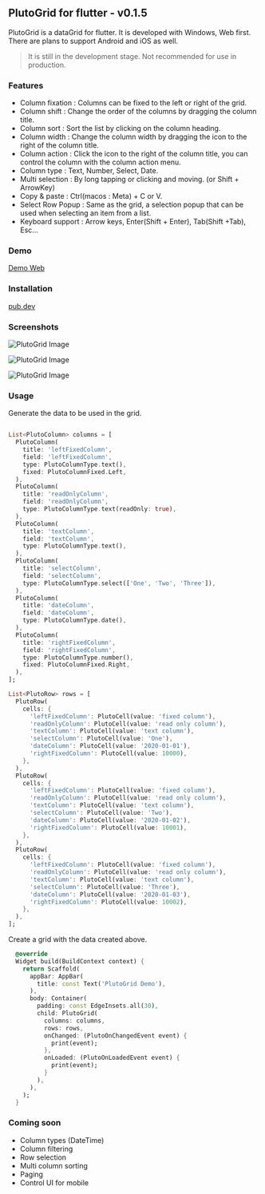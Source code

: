 ## PlutoGrid for flutter - v0.1.5

PlutoGrid is a dataGrid for flutter. It is developed with Windows, Web first. There are plans to support Android and iOS as well.

> It is still in the development stage. Not recommended for use in production.

### Features  
- Column fixation : Columns can be fixed to the left or right of the grid.
- Column shift : Change the order of the columns by dragging the column title.
- Column sort : Sort the list by clicking on the column heading.
- Column width : Change the column width by dragging the icon to the right of the column title.
- Column action : Click the icon to the right of the column title, you can control the column with the column action menu.
- Column type : Text, Number, Select, Date.
- Multi selection : By long tapping or clicking and moving. (or Shift + ArrowKey)
- Copy & paste : Ctrl(macos : Meta) + C or V.
- Select Row Popup : Same as the grid, a selection popup that can be used when selecting an item from a list.
- Keyboard support : Arrow keys, Enter(Shift + Enter), Tab(Shift +Tab), Esc...

### Demo
[Demo Web](https://bosskmk.github.io/pluto_grid/build/web/index.html)

### Installation
[pub.dev](https://pub.dev/packages/pluto_grid)

### Screenshots

![PlutoGrid Image](https://bosskmk.github.io/images/pluto_image1.jpg)

![PlutoGrid Image](https://bosskmk.github.io/images/pluto_image2.jpg)

![PlutoGrid Image](https://bosskmk.github.io/images/pluto_image3.jpg)

### Usage
Generate the data to be used in the grid.
```dart

List<PlutoColumn> columns = [
  PlutoColumn(
    title: 'leftFixedColumn',
    field: 'leftFixedColumn',
    type: PlutoColumnType.text(),
    fixed: PlutoColumnFixed.Left,
  ),
  PlutoColumn(
    title: 'readOnlyColumn',
    field: 'readOnlyColumn',
    type: PlutoColumnType.text(readOnly: true),
  ),
  PlutoColumn(
    title: 'textColumn',
    field: 'textColumn',
    type: PlutoColumnType.text(),
  ),
  PlutoColumn(
    title: 'selectColumn',
    field: 'selectColumn',
    type: PlutoColumnType.select(['One', 'Two', 'Three']),
  ),
  PlutoColumn(
    title: 'dateColumn',
    field: 'dateColumn',
    type: PlutoColumnType.date(),
  ),
  PlutoColumn(
    title: 'rightFixedColumn',
    field: 'rightFixedColumn',
    type: PlutoColumnType.number(),
    fixed: PlutoColumnFixed.Right,
  ),
];

List<PlutoRow> rows = [
  PlutoRow(
    cells: {
      'leftFixedColumn': PlutoCell(value: 'fixed column'),
      'readOnlyColumn': PlutoCell(value: 'read only column'),
      'textColumn': PlutoCell(value: 'text column'),
      'selectColumn': PlutoCell(value: 'One'),
      'dateColumn': PlutoCell(value: '2020-01-01'),
      'rightFixedColumn': PlutoCell(value: 10000),
    }, 
  ),
  PlutoRow(
    cells: {
      'leftFixedColumn': PlutoCell(value: 'fixed column'),
      'readOnlyColumn': PlutoCell(value: 'read only column'),
      'textColumn': PlutoCell(value: 'text column'),
      'selectColumn': PlutoCell(value: 'Two'),
      'dateColumn': PlutoCell(value: '2020-01-02'),
      'rightFixedColumn': PlutoCell(value: 10001),
    },
  ),
  PlutoRow(
    cells: {
      'leftFixedColumn': PlutoCell(value: 'fixed column'),
      'readOnlyColumn': PlutoCell(value: 'read only column'),
      'textColumn': PlutoCell(value: 'text column'),
      'selectColumn': PlutoCell(value: 'Three'),
      'dateColumn': PlutoCell(value: '2020-01-03'),
      'rightFixedColumn': PlutoCell(value: 10002),
    },
  ),
];
```

Create a grid with the data created above.
```dart
  @override
  Widget build(BuildContext context) {
    return Scaffold(
      appBar: AppBar(
        title: const Text('PlutoGrid Demo'),
      ),
      body: Container(
        padding: const EdgeInsets.all(30),
        child: PlutoGrid(
          columns: columns,
          rows: rows,
          onChanged: (PlutoOnChangedEvent event) {
            print(event);
          },
          onLoaded: (PlutoOnLoadedEvent event) {
            print(event);
          }
        ),
      ),
    );
  }
```

### Coming soon

* Column types (DateTime)
* Column filtering
* Row selection
* Multi column sorting
* Paging
* Control UI for mobile